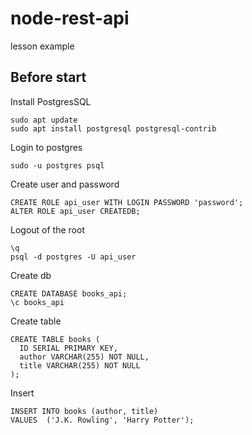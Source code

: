 # node-rest-api
lesson example


## Before start
Install PostgresSQL

```
sudo apt update
sudo apt install postgresql postgresql-contrib
```

Login to postgres
```
sudo -u postgres psql
```

Create user and password
```
CREATE ROLE api_user WITH LOGIN PASSWORD 'password';
ALTER ROLE api_user CREATEDB;
```

Logout of the root
```
\q
psql -d postgres -U api_user
```

Create db
```
CREATE DATABASE books_api;
\c books_api
```

Create table
```
CREATE TABLE books (
  ID SERIAL PRIMARY KEY,
  author VARCHAR(255) NOT NULL,
  title VARCHAR(255) NOT NULL
);
```
Insert
```
INSERT INTO books (author, title)
VALUES  ('J.K. Rowling', 'Harry Potter');
```